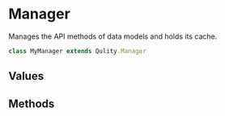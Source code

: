 
# Manager

Manages the API methods of data models and holds its cache.
```js
class MyManager extends Qulity.Manager
```

## Values

## Methods

